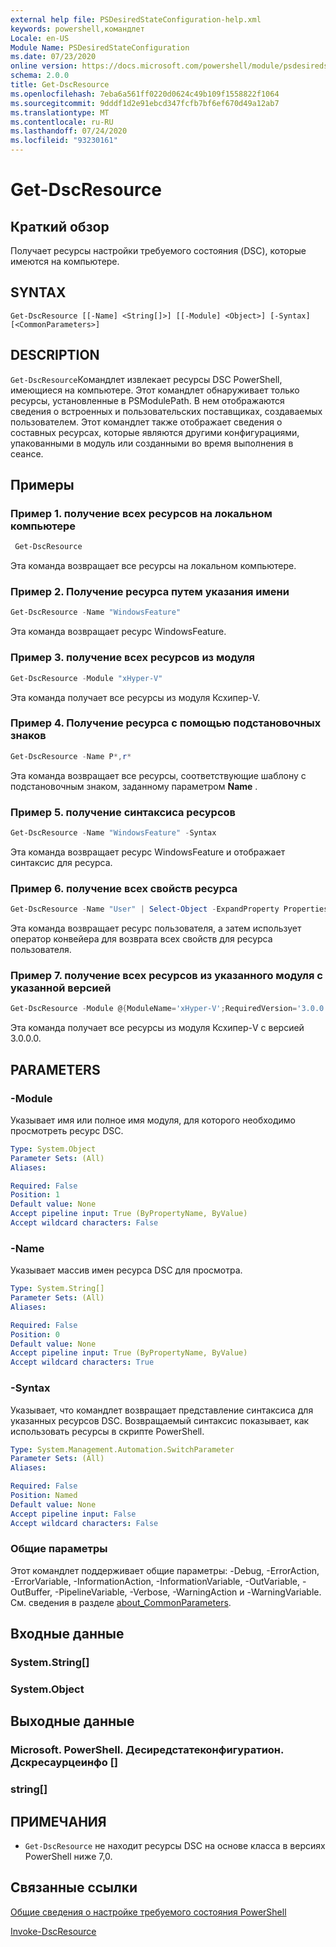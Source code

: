 ```yaml
---
external help file: PSDesiredStateConfiguration-help.xml
keywords: powershell,командлет
Locale: en-US
Module Name: PSDesiredStateConfiguration
ms.date: 07/23/2020
online version: https://docs.microsoft.com/powershell/module/psdesiredstateconfiguration/get-dscresource?view=powershell-6&WT.mc_id=ps-gethelp
schema: 2.0.0
title: Get-DscResource
ms.openlocfilehash: 7eba6a561ff0220d0624c49b109f1558822f1064
ms.sourcegitcommit: 9dddf1d2e91ebcd347fcfb7bf6ef670d49a12ab7
ms.translationtype: MT
ms.contentlocale: ru-RU
ms.lasthandoff: 07/24/2020
ms.locfileid: "93230161"
---
```

# Get-DscResource

## Краткий обзор
Получает ресурсы настройки требуемого состояния (DSC), которые имеются на компьютере.

## SYNTAX

```
Get-DscResource [[-Name] <String[]>] [[-Module] <Object>] [-Syntax] [<CommonParameters>]
```

## DESCRIPTION

`Get-DscResource`Командлет извлекает ресурсы DSC PowerShell, имеющиеся на компьютере. Этот командлет обнаруживает только ресурсы, установленные в PSModulePath. В нем отображаются сведения о встроенных и пользовательских поставщиках, создаваемых пользователем. Этот командлет также отображает сведения о составных ресурсах, которые являются другими конфигурациями, упакованными в модуль или созданными во время выполнения в сеансе.

## Примеры

### Пример 1. получение всех ресурсов на локальном компьютере

```powershell
 Get-DscResource
```

Эта команда возвращает все ресурсы на локальном компьютере.

### Пример 2. Получение ресурса путем указания имени

```powershell
Get-DscResource -Name "WindowsFeature"
```

Эта команда возвращает ресурс WindowsFeature.

### Пример 3. получение всех ресурсов из модуля

```powershell
Get-DscResource -Module "xHyper-V"
```

Эта команда получает все ресурсы из модуля Ксхипер-V.

### Пример 4. Получение ресурса с помощью подстановочных знаков

```powershell
Get-DscResource -Name P*,r*
```

Эта команда возвращает все ресурсы, соответствующие шаблону с подстановочным знаком, заданному параметром **Name** .

### Пример 5. получение синтаксиса ресурсов

```powershell
Get-DscResource -Name "WindowsFeature" -Syntax
```

Эта команда возвращает ресурс WindowsFeature и отображает синтаксис для ресурса.

### Пример 6. получение всех свойств ресурса

```powershell
Get-DscResource -Name "User" | Select-Object -ExpandProperty Properties
```

Эта команда возвращает  ресурс пользователя, а затем использует оператор конвейера для возврата всех свойств для ресурса пользователя.

### Пример 7. получение всех ресурсов из указанного модуля с указанной версией

```powershell
Get-DscResource -Module @{ModuleName='xHyper-V';RequiredVersion='3.0.0.0'}
```

Эта команда получает все ресурсы из модуля Ксхипер-V с версией 3.0.0.0.

## PARAMETERS

### -Module

Указывает имя или полное имя модуля, для которого необходимо просмотреть ресурс DSC.

```yaml
Type: System.Object
Parameter Sets: (All)
Aliases:

Required: False
Position: 1
Default value: None
Accept pipeline input: True (ByPropertyName, ByValue)
Accept wildcard characters: False
```

### -Name

Указывает массив имен ресурса DSC для просмотра.

```yaml
Type: System.String[]
Parameter Sets: (All)
Aliases:

Required: False
Position: 0
Default value: None
Accept pipeline input: True (ByPropertyName, ByValue)
Accept wildcard characters: True
```

### -Syntax

Указывает, что командлет возвращает представление синтаксиса для указанных ресурсов DSC. Возвращаемый синтаксис показывает, как использовать ресурсы в скрипте PowerShell.

```yaml
Type: System.Management.Automation.SwitchParameter
Parameter Sets: (All)
Aliases:

Required: False
Position: Named
Default value: None
Accept pipeline input: False
Accept wildcard characters: False
```

### Общие параметры

Этот командлет поддерживает общие параметры: -Debug, -ErrorAction, -ErrorVariable, -InformationAction, -InformationVariable, -OutVariable, -OutBuffer, -PipelineVariable, -Verbose, -WarningAction и -WarningVariable. См. сведения в разделе [about_CommonParameters](https://go.microsoft.com/fwlink/?LinkID=113216).

## Входные данные

### System.String[]

### System.Object

## Выходные данные

### Microsoft. PowerShell. Десиредстатеконфигуратион. Дскресаурцеинфо []

### string[]

## ПРИМЕЧАНИЯ

- `Get-DscResource` не находит ресурсы DSC на основе класса в версиях PowerShell ниже 7,0.

## Связанные ссылки

[Общие сведения о настройке требуемого состояния PowerShell](/powershell/scripting/dsc/overview/overview)

[Invoke-DscResource](/powershell/module/PSDesiredStateConfiguration/Invoke-DscResource)
